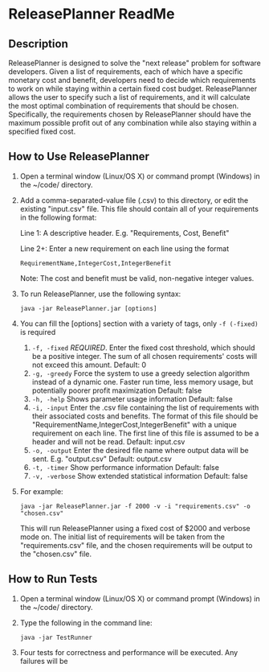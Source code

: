 # ReleasePlanner ReadMe

## Description
ReleasePlanner is designed to solve the "next release" problem for software developers.  Given a list of requirements, each of which have a specific monetary cost and benefit, developers need to decide which requirements to work on while staying within a certain fixed cost budget.  ReleasePlanner allows the user to specify such a list of requirements, and it will calculate the most optimal combination of requirements that should be chosen.  Specifically, the requirements chosen by ReleasePlanner should have the maximum possible profit out of any combination while also staying within a specified fixed cost.

## How to Use ReleasePlanner
1. Open a terminal window (Linux/OS X) or command prompt (Windows) in the ~/code/ directory.
2. Add a comma-separated-value file (.csv) to this directory, or edit the existing "input.csv" file.
	This file should contain all of your requirements in the following format:
	
	Line 1: A descriptive header.  E.g. "Requirements, Cost, Benefit"
	
	Line 2+: Enter a new requirement on each line using the format
	
	`RequirementName,IntegerCost,IntegerBenefit`
	
	Note: The cost and benefit must be valid, non-negative integer values.
2. To run ReleasePlanner, use the following syntax:

	`java -jar ReleasePlanner.jar [options]`
	
3. You can fill the [options] section with a variety of tags, only `-f (-fixed)` is required

    1. `-f, -fixed`
       *_REQUIRED_*.  Enter the fixed cost threshold, which should be a positive integer.  The sum of all chosen requirements' costs will not exceed this amount.
       Default: 0
    2. `-g, -greedy`
       Force the system to use a greedy selection algorithm instead of a dynamic
       one. Faster run time, less memory usage, but potentially poorer profit
       maximization
       Default: false
    3. `-h, -help`
       Shows parameter usage information
       Default: false
    4. `-i, -input`
       Enter the .csv file containing the list of requirements with their
       associated costs and benefits.  The format of this file should be
       "RequirementName,IntegerCost,IntegerBenefit" with a unique requirement on each line.  The first line of this file is
       assumed to be a header and will not be read.
       Default: input.csv
    5. `-o, -output`
       Enter the desired file name where output data will be sent.  E.g.
       "output.csv"
       Default: output.csv
    6. `-t, -timer`
       Show performance information
       Default: false
    7. `-v, -verbose`
       Show extended statistical information
       Default: false
4. For example: 

	`java -jar ReleasePlanner.jar -f 2000 -v -i "requirements.csv" -o "chosen.csv"`

    This will run ReleasePlanner using a fixed cost of $2000 and verbose mode on.  The initial list of requirements will be taken from the "requirements.csv" file, and the chosen requirements will be output to the "chosen.csv" file. 

## How to Run Tests
1. Open a terminal window (Linux/OS X) or command prompt (Windows) in the ~/code/ directory.
2. Type the following in the command line:
 
	```java -jar TestRunner```
3.  Four tests for correctness and performance will be executed.  Any failures will be 